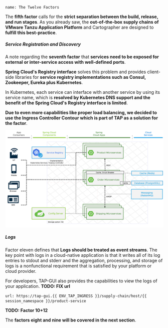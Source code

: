 ```dashboard:open-dashboard
name: The Twelve Factors
```
The **fifth factor** calls for the **strict separation between the build, release, and run stages**. 
As you already saw, the **out-of-the-box supply chains of VMware Tanzu Application Platform** and Cartographer are designed to **fulfill this best-practice**.

##### Service Registration and Discovery

A note regarding the **seventh factor** that **services need to be exposed for external or inter-service access with well-defined ports**. 

**Spring Cloud's Registry interface** solves this problem and provides client-side libraries for **service registry implementations such as Consul, Zookeeper, Eureka plus Kubernetes**.

In Kubernetes, each service can interface with another service by using its service name, which is **resolved by Kubernetes DNS support and the benefit of the Spring Cloud's Registry interface is limited**. 

**Due to even more capabilities like proper load balancing, we decided to use the Ingress Controller Contour which is part of TAP as a solution for the factor**.

![Updated architecture with Service Registry](../images/microservice-architecture-service-discovery.png)

##### Logs

Factor eleven defines that **Logs should be treated as event streams**.
The key point with logs in a cloud-native application is that it writes all of its log entries to stdout and stderr and the aggregation, processing, and storage of logs is a nonfunctional requirement that is satisfied by your platform or cloud provider.

For developers, TAP-GUI also provides the capabilities to view the logs of your application.
**TODO: FIX url**
```dashboard:open-url
url: https://tap-gui.{{ ENV_TAP_INGRESS }}/supply-chain/host/{{ session_namespace }}/product-service
```

**TODO: Factor 10+12**

The **factors eight and nine will be covered in the next section**.